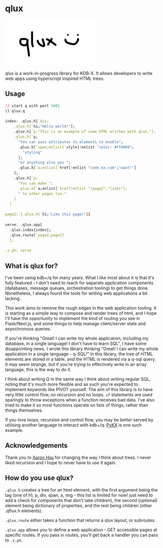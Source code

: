 # qlux

![qlux Logo](examples/app_with_static/static/logo.jpg)

qlux is a work-in-progress library for KDB-X. It allows developers to write web apps using hyperscript inspired HTML trees.

## Usage

```q
// start q with port 5001
\l qlux.q

index: .qlux.h[`div;
    .qlux.h[`h1;"Hello world!"];
    .qlux.h[`p;"This is an example of some HTML written with qlux."];
    .qlux.h[`p;
      "You can pass attributes to elements to enable";
      .qlux.h[`span;enlist[`style]!enlist "color: #ff0000";
        "styling"
      ];
      "or anything else you ";
      .qlux.h[`a;enlist[`href]!enlist "code.kx.com";"want!"]
    ];
    .qlux.h[`p;
      "You can make ";
      .qlux.h[`a;enlist[`href]!enlist "/page2";"links"];
      " to other pages too."
    ]
  ]

page2: {.qlux.h[`h1;"Like this page!"]}

serve: .qlux.app[
  .qlux.index[index];
  .qlux.route[`page2;page2]
  ];

.z.ph: serve
```

## What is qlux for?

I've been using kdb+/q for many years. What I like most about it is that it's fully featured - I don't need to reach for separate application components (databases, message queues, orchestration tooling) to get things done. Nonetheless, I always found the tools for writing web applications a bit lacking.

This work aims to remove the rough edges in the web application tooling. It is starting as a simple way to compose and render trees of html, and I hope I'll have the opportunity to implement the kind of routing you see in Flask/Next.js, and some things to help manage client/server state and asynchronous queries.

If you're thinking "Great! I can write my whole application, including my database, in a single language! I don't have to learn SQL", I have some disappointing news. I wrote this library thinking "Great! I can write my whole application in a single language - q-SQL!" In this library, the tree of HTML elements are stored in a table, and the HTML is rendered via a q-sql query. It may seem strange, but if you're trying to effectively write in an array language, this is the way to do it.

I think about writing Q in the same way I think about writing regular SQL, noting that it's much more flexible and as such you're expected to implement keywords like PIVOT yourself. The aim of this library is to have very little control flow, no recursion and no loops. `if` statements are used sparingly to throw exceptions when a function receives bad data. I've also tried to make it so most functions operate on lists of things, rather than things themselves.

If you love loops, recursion and control flow, you may be better served by utilising another language to interact with kdb+/q. [PyKX](https://docs.kx.com/3.1/PyKX/home.htm) is one such example.

## Acknowledgements

Thank you to [Aaron Hsu](https://github.com/arcfide) for changing the way I think about trees. I never liked recursion and I hope to never have to use it again.

## How do you use qlux?

`.qlux.h` creates a tree for an html element, with the first argument being the tag (one of h1, p, div, span, a, img - this list is limited for now! just need to add a check for components that don't take children), the second (optional) element being dictionary of properties, and the rest being children (other .qflux.h elements).

`.qlux.route` either takes a function that returns a qlux layout, or subroutes.

`.qlux.app` allows you to define a web application - GET accessible pages at specific routes. If you pass in routes, you'll get back a handler you can pass to `.z.ph`.

